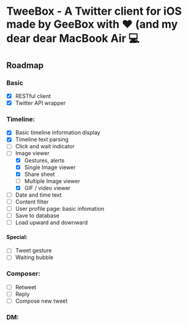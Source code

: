 # TweeBox - A Twitter client for iOS made by GeeBox with ❤️ (and my dear dear MacBook Air 💻

## Roadmap
### Basic
- [x] RESTful client
- [x] Twitter API wrapper

### Timeline:
- [x] Basic timeline information display
- [x] Timeline text parsing
- [ ] Click and wait indicator
- [ ] Image viewer
  - [x] Gestures, alerts
  - [x] Single Image viewer
  - [x] Share sheet
  - [ ] Multiple Image viewer
  - [x] GIF / video viewer

- [ ] Date and time text
- [ ] Content filter
- [ ] User profile page: basic infomation
- [ ] Save to database
- [ ] Load upward and downward

#### Special:
- [ ] Tweet gesture
- [ ] Waiting bubble

### Composer:
- [ ] Retweet
- [ ] Reply
- [ ] Compose new tweet

### DM: